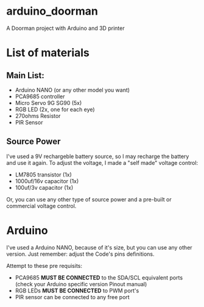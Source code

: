 # arduino_doorman
A Doorman project with Arduino and 3D printer

# List of materials

## Main List:
- Arduino NANO (or any other model you want)
- PCA9685 controller
- Micro Servo 9G SG90 (5x)
- RGB LED (2x, one for each eye)
- 270ohms Resistor
- PIR Sensor

## Source Power
I've used a 9V rechargeble battery source, so I may recharge the battery and use it again.
To adjust the voltage, I made a "self made" voltage control:
- LM7805 transistor (1x)
- 1000uf/16v capacitor (1x)
- 100uf/3v capacitor (1x)

Or, you can use any other type of source power and a pre-built or commercial voltage control.

# Arduino
I've used a Arduino NANO, because of it's size, but you can use any other version.
Just remember: adjust the Code's pins definitions.

Attempt to these pre requisits:
- PCA9685 **MUST BE CONNECTED** to the SDA/SCL equivalent ports (check your Arduino specific version Pinout manual)
- RGB LEDs **MUST BE CONNECTED** to PWM port's
- PIR sensor can be connected to any free port
